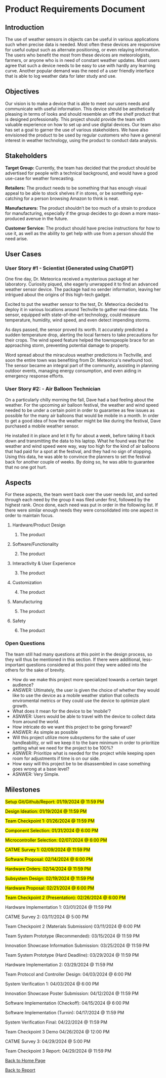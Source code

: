 <style>
mark { 
  background-color: yellow;
  color: black;
}
</style>

# Product Requirements Document

## Introduction

The use of weather sensors in objects can be useful in various applications such when precise data is needed. Most often these devices are responsive for useful output such as alternate positioning, or even relaying information. The users who benefit the most from these devices are meteorologists, farmers, or anyone who is in need of constant weather updates. Most users agree that such a device needs to be easy to use with hardly any learning curve. Another popular demand was the need of a user friendly interface that is able to log weather data for later study and use.  


## Objectives

Our vision is to make a device that is able to meet our users needs and communicate with useful information. This device should be aesthetically pleasing in terms of looks and should resemble an off the shelf product that is designed professionally. This project should provide the team with valuable experience on how to set up and use digital devices. Our team also has set a goal to garner the use of various stakeholders. We have also envisioned the product to be used by regular customers who have a general interest in weather technology, using the product to conduct data analysis. 


## Stakeholders

**Target Group:** Currently, the team has decided that the product should be advertised for people with a technical background, and would have a good use-case for weather forecasting. 

**Retailers:** The product needs to be something that has enough visual appeal to be able to stock shelves if in stores, or be something eye-catching for a person browsing Amazon to think is neat. 

**Manufacturers:** The product shouldn’t be too much of a strain to produce for manufacturing, especially if the group decides to go down a more mass-produced avenue in the future. 

**Customer Service:** The product should have precise instructions for how to use it, as well as the ability to get help with use from a person should the need arise. 


## User Cases


### User Story #1 - Scientist (Generated using ChatGPT)

One fine day, Dr. Meteorica received a mysterious package at her laboratory. Curiosity piqued, she eagerly unwrapped it to find an advanced weather sensor device. The package had no sender information, leaving her intrigued about the origins of this high-tech gadget.

Excited to put the weather sensor to the test, Dr. Meteorica decided to deploy it in various locations around Techville to gather real-time data. The sensor, equipped with state-of-the-art technology, could measure temperature, humidity, wind speed, and even detect impending storms.

As days passed, the sensor proved its worth. It accurately predicted a sudden temperature drop, alerting the local farmers to take precautions for their crops. The wind speed feature helped the townspeople brace for an approaching storm, preventing potential damage to property.

Word spread about the miraculous weather predictions in Techville, and soon the entire town was benefiting from Dr. Meteorica's newfound tool. The sensor became an integral part of the community, assisting in planning outdoor events, managing energy consumption, and even aiding in emergency response efforts.


### User Story #2: - Air Balloon Technician

On a particularly chilly morning the fall, Dave had a bad feeling about the weather. For the upcoming air balloon festival, the weather and wind speed needed to be under a certain point in order to guarantee as few issues as possible for the many air balloons that would be mobile in a month. In order to get a good idea of how the weather might be like during the festival, Dave purchased a mobile weather sensor. 

He installed it in place and let it fly for about a week, before taking it back down and transmitting the data to his laptop. What he found was that the weather and wind speed were way, way too high for the kind of air balloons that had paid for a spot at the festival, and they had no sign of stopping. Using this data, he was able to convince the planners to set the festival back for another couple of weeks. By doing so, he was able to guarantee that no one got hurt. 


## Aspects

For these aspects, the team went back over the user needs list, and sorted through each need by the group it was filed under first, followed by the highest rank. Once done, each need was put in order in the following list. If there were similar enough needs they were consolidated into one aspect in order to maintain focus. 

1. Hardware/Product Design

    1. The product

3. Software/Functionality
    
    2. The product

4. Interactivity & User Experience

    3. The product

6. Customization
    
    4. The product

7. Manufacturing
    
    5. The product

8. Safety
    
    6. The product

### Open Questions

The team still had many questions at this point in the design process, so they will thus be mentioned in this section. If there were additional, less-important questions considered at this point they were added into the others for the sake of brevity. 

* How do we make this project more specialized towards a certain target audience?
* ANSWER: Ultimately, the user is given the choice of whether they would like to use the device as a mobile weather station that collects enviromental metrics or they could use the device to optimize plant growth.
* What does it mean for the device to be ‘mobile’?
* ASNWER: Users would be able to travel with the device to collect data from around the world.
* How intricate do we want this project to be going forward?
* ANSWER: As simple as possible
* Will this project utilize more subsystems for the sake of user handleability, or will we keep it to the bare minimum in order to prioritize getting what we need for the project to be 100%?
* ASNWER: Prioritize what is needed for the project while keeping open room for adjustments if time is on our side.
* How easy will this project be to be disassembled in case something goes wrong at a base level?
* ASNWER: Very Simple.


## Milestones

<mark> Setup Git/Github/Report: 01/19/2024 @ 11:59 PM </mark>

<mark> Design Ideation: 01/19/2024 @ 11:59 PM </mark>

<mark> Team Checkpoint 1: 01/26/2024 @ 11:59 PM </mark>

<mark> Component Selection: 01/31/2024 @ 6:00 PM </mark>

<mark> Microcontroller Selection: 02/07/2024 @ 6:00 PM </mark>

<mark> CATME Survey 1: 02/09/2024 @ 11:59 PM </mark>

<mark> Software Proposal: 02/14/2024 @ 6:00 PM </mark>

<mark> Hardware Orders: 02/14/2024 @ 11:59 PM </mark>

<mark> Subsystem Design: 02/19/2024 @ 11:59 PM </mark>

<mark> Hardware Proposal: 02/21/2024 @ 6:00 PM </mark>

<mark> Team Checkpoint 2 (Presentation): 02/26/2024 @ 6:00 PM </mark>

Hardware Implementation 1: 03/01/2024 @ 11:59 PM

CATME Survey 2: 03/11/2024 @ 5:00 PM

Team Checkpoint 2 (Materials Submission) 03/11/2024 @ 6:00 PM

Team System Prototype (Recommended): 03/15/2024 @ 11:59 PM

Innovation Showcase Information Submission: 03/25/2024 @ 11:59 PM

Team System Prototype (Hard Deadline): 03/29/2024 @ 11:59 PM

Hardware Implementation 2: 03/29/2024 @ 11:59 PM

Team Protocol and Controller Design: 04/03/2024 @ 6:00 PM

System Verification 1: 04/03/2024 @ 6:00 PM

Innovation Showcase Poster Submission: 04/12/2024 @ 11:59 PM

Software Implementation (Checkoff): 04/15/2024 @ 6:00 PM

Software Implementation (Turnin): 04/17/2024 @ 11:59 PM

System Verification Final: 04/22/2024 @ 11:59 PM

Team Checkpoint 3 Demo 04/26/2024 @ 12:00 PM

CATME Survey 3: 04/29/2024 @ 5:00 PM

Team Checkpoint 3 Report: 04/29/2024 @ 11:59 PM

[Back to Home Page](/team207-s2024)

[Back to Report](report)

